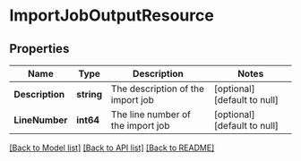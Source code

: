 # ImportJobOutputResource

## Properties
Name | Type | Description | Notes
------------ | ------------- | ------------- | -------------
**Description** | **string** | The description of the import job | [optional] [default to null]
**LineNumber** | **int64** | The line number of the import job | [optional] [default to null]

[[Back to Model list]](../README.md#documentation-for-models) [[Back to API list]](../README.md#documentation-for-api-endpoints) [[Back to README]](../README.md)


